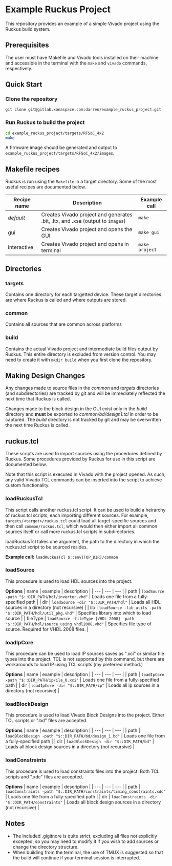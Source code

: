 # Example Ruckus Project
This repository provides an example of a simple Vivado project using the Ruckus build system.

## Prerequisites

The user must have Makefile and Vivado tools installed on their machine and accessible in the terminal with the `make` and `vivado` commands, respectively.

## Quick Start

### Clone the repository
`git clone git@gitlab.xonaspace.com:darren/example_ruckus_project.git`

### Run Ruckus to build the project
```bash
cd example_ruckus_project/targets/RFSoC_4x2
make
```
A firmware image should be generated and output to `example_ruckus_project/targets/RFSoC_4x2/images`.

## Makefile recipes
Ruckus is run using the `Makefile` in a target directory. Some of the most useful recipes are documented below.

| Recipe name | Description | Example call |
| ---         | ---         | ---          |
| *default*   | Creates Vivado project and generates .bit, .ltx, and .xsa (output to `images`) | `make` |
| gui         | Creates Vivado project and opens the GUI | `make gui` |
| interactive | Creates Vivado project and opens in terminal | `make project` |

## Directories

### targets
Contains one directory for each targetted device. These target directories are where Ruckus is called and where outputs are stored.

### common
Contains all sources that are common across platforms

### build
Contains the actual Vivado project and intermediate build files output by Ruckus. This entire directory is excluded from version control. You may need to create it with `mkdir build` when you first clone the repository.

## Making Design Changes
Any changes made to source files in the _common_ and _targets_ directories (and subdirectories) are tracked by git and will be immediately reflected the next time that Ruckus is called.

Changes made to the block design in the GUI exist only in the _build_ directory and **must** be exported to _common/bd/design1.tcl_ in order to be captured. The _build_ directory is not tracked by git and may be overwritten the next time Ruckus is called.

## ruckus.tcl
These scripts are used to import sources using the procedures defined by Ruckus. Some procedures provided by Ruckus for use in this script are documented below.

Note that this script is execured in Vivado with the project opened. As such, any valid Vivado TCL commands can be inserted into the script to achieve custom functionality.

### loadRuckusTcl
This script calls another ruckus.tcl script. It can be used to build a heirarchy of ruckus.tcl scripts, each importing different sources. For example, `targets/<target>/ruckus.tcl` could load all target-specific sources and then call `common/ruckus.tcl`, which would then either import all common sources itself or call more ruckus.tcl scripts in subdirectories.

loadRuckusTcl takes one argument, the path to the directory in which the ruckus.tcl script to be sourced resides.

**Example call:** `loadRuckusTcl $::env(TOP_DIR)/common`

### loadSource
This procedure is used to load HDL sources into the project. 

**Options**
| name | example | description |
| --- | --- | --- |
| path | `loadSource -path "$::DIR_PATH/hdl/inverter.vhd"` | Loads one file from a fully-specified path |
| dir | `loadSource -dir "$::DIR_PATH/hdl"` | Loads all HDL sources in a directory (not recursive) |
| lib | `loadSource -lib utils -path "$::DIR_PATH/hdl/util_pkg.vhd"` | Specifies library into which to load source |
| fileType | `loadSource -fileType {VHDL 2008} -path "$::DIR_PATH/hdl/source_using_vhdl2008.vhd"` | Specifies file type of source. Required for VHDL 2008 files. |

### loadIpCore
This procedure can be used to load IP sources saves as ".xci" or similar file types into the project. TCL is not supported by this command, but there are workarounds to load IP using TCL scripts (my preferred method.)

**Options**
| name | example | description |
| --- | --- | --- |
| path | `loadIpCore -path "$::DIR_PATH/ip/ila_0.xci"` | Loads one file from a fully-specified path |
| dir | `loadIpCore -dir "$::DIR_PATH/ip"` | Loads all ip sources in a directory (not recursive) |

### loadBlockDesign
This procedure is used to load Vivado Block Designs into the project. Either TCL scripts or ".bd" files are accepted. 

**Options**
| name | example | description |
| --- | --- | --- |
| path | `loadBlockDesign -path "$::DIR_PATH/bd/design_1.bd"` | Loads one file from a fully-specified path |
| dir | `loadBlockDesign -dir "$::DIR_PATH/bd"` | Loads all block design sources in a directory (not recursive) |

### loadConstraints
This procedure is used to load constraints files into the project. Both TCL scripts and ".xdc" files are accepted.

**Options**
| name | example | description |
| --- | --- | --- |
| path | `loadConstraints -path "$::DIR_PATH/constraints/timing_constraints.xdc"` | Loads one file from a fully-specified path |
| dir | `loadConstraints -dir "$::DIR_PATH/constraints"` | Loads all block design sources in a directory (not recursive) |

## Notes
- The included .gigitnore is quite strict, excluding all files not explicitly excepted, so you may need to modify it if you wish to add sources or change the directory structure.
- When building from the terminal, the use of TMUX is suggested so that the build will continue if your terminal session is interrupted.